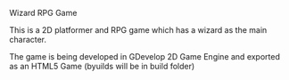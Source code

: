 Wizard RPG Game

This is a 2D platformer and RPG game which has a wizard as the main character.

The game is being developed in GDevelop 2D Game Engine and exported as an HTML5 Game (byuilds will be in build folder)

